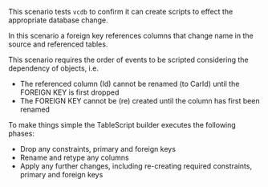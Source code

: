 This scenario tests `vcdb` to confirm it can create scripts to effect the appropriate database change.

In this scenario a foreign key references columns that change name in the source and referenced tables.

This scenario requires the order of events to be scripted considering the dependency of objects, i.e.
- The referenced column (Id) cannot be renamed (to CarId) until the FOREIGN KEY is first dropped
- The FOREIGN KEY cannot be (re) created until the column has first been renamed

To make things simple the TableScript builder executes the following phases:
- Drop any constraints, primary and foreign keys
- Rename and retype any columns
- Apply any further changes, including re-creating required constraints, primary and foreign keys